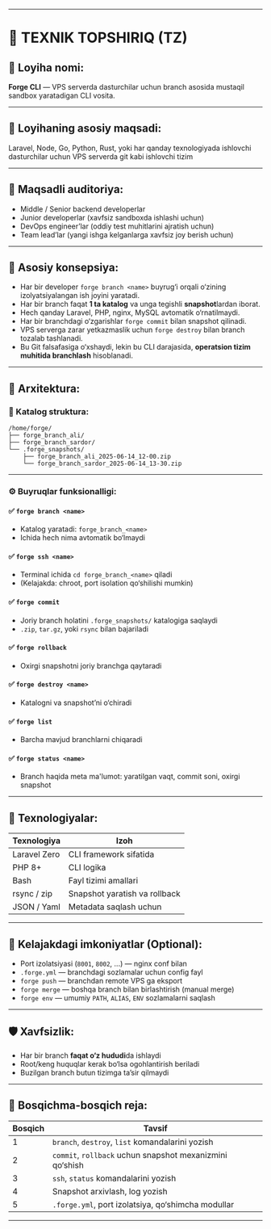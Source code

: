 
---

# 🧾 TEXNIK TOPSHIRIQ (TZ)

## 📌 Loyiha nomi:

**Forge CLI** — VPS serverda dasturchilar uchun branch asosida mustaqil sandbox yaratadigan CLI vosita.

---

## 🎯 Loyihaning asosiy maqsadi:

Laravel, Node, Go, Python, Rust, yoki har qanday texnologiyada ishlovchi dasturchilar uchun VPS serverda git kabi ishlovchi tizim

---

## 👥 Maqsadli auditoriya:

* Middle / Senior backend developerlar
* Junior developerlar (xavfsiz sandboxda ishlashi uchun)
* DevOps engineer’lar (oddiy test muhitlarini ajratish uchun)
* Team lead’lar (yangi ishga kelganlarga xavfsiz joy berish uchun)

---

## 🔑 Asosiy konsepsiya:

* Har bir developer `forge branch <name>` buyrug‘i orqali o‘zining izolyatsiyalangan ish joyini yaratadi.
* Har bir branch faqat **1 ta katalog** va unga tegishli **snapshot**lardan iborat.
* Hech qanday Laravel, PHP, nginx, MySQL avtomatik o‘rnatilmaydi.
* Har bir branchdagi o‘zgarishlar `forge commit` bilan snapshot qilinadi.
* VPS serverga zarar yetkazmaslik uchun `forge destroy` bilan branch tozalab tashlanadi.
* Bu Git falsafasiga o‘xshaydi, lekin bu CLI darajasida, **operatsion tizim muhitida branchlash** hisoblanadi.

---

## 🧱 Arxitektura:

### 📂 Katalog struktura:

```
/home/forge/
├── forge_branch_ali/
├── forge_branch_sardor/
└── .forge_snapshots/
    ├── forge_branch_ali_2025-06-14_12-00.zip
    └── forge_branch_sardor_2025-06-14_13-30.zip
```

---

### ⚙️ Buyruqlar funksionalligi:

#### ✅ `forge branch <name>`

* Katalog yaratadi: `forge_branch_<name>`
* Ichida hech nima avtomatik bo‘lmaydi

#### ✅ `forge ssh <name>`

* Terminal ichida `cd forge_branch_<name>` qiladi
* (Kelajakda: chroot, port isolation qo‘shilishi mumkin)

#### ✅ `forge commit`

* Joriy branch holatini `.forge_snapshots/` katalogiga saqlaydi
* `.zip`, `tar.gz`, yoki `rsync` bilan bajariladi

#### ✅ `forge rollback`

* Oxirgi snapshotni joriy branchga qaytaradi

#### ✅ `forge destroy <name>`

* Katalogni va snapshot’ni o‘chiradi

#### ✅ `forge list`

* Barcha mavjud branchlarni chiqaradi

#### ✅ `forge status <name>`

* Branch haqida meta ma'lumot: yaratilgan vaqt, commit soni, oxirgi snapshot

---

## 🧰 Texnologiyalar:

| Texnologiya  | Izoh                          |
| ------------ | ----------------------------- |
| Laravel Zero | CLI framework sifatida        |
| PHP 8+       | CLI logika                    |
| Bash         | Fayl tizimi amallari          |
| rsync / zip  | Snapshot yaratish va rollback |
| JSON / Yaml  | Metadata saqlash uchun        |

---

## 🚀 Kelajakdagi imkoniyatlar (Optional):

* Port izolatsiyasi (`8001`, `8002`, ...) — nginx conf bilan
* `.forge.yml` — branchdagi sozlamalar uchun config fayl
* `forge push` — branchdan remote VPS ga eksport
* `forge merge` — boshqa branch bilan birlashtirish (manual merge)
* `forge env` — umumiy `PATH`, `ALIAS`, `ENV` sozlamalarni saqlash

---

## 🛡️ Xavfsizlik:

* Har bir branch **faqat o‘z hududi**da ishlaydi
* Root/keng huquqlar kerak bo‘lsa ogohlantirish beriladi
* Buzilgan branch butun tizimga ta’sir qilmaydi

---

## 📅 Bosqichma-bosqich reja:

| Bosqich | Tavsif                                                   |
| ------- | -------------------------------------------------------- |
| 1       | `branch`, `destroy`, `list` komandalarini yozish         |
| 2       | `commit`, `rollback` uchun snapshot mexanizmini qo‘shish |
| 3       | `ssh`, `status` komandalarini yozish                     |
| 4       | Snapshot arxivlash, log yozish                           |
| 5       | `.forge.yml`, port izolatsiya, qo‘shimcha modullar       |

---


